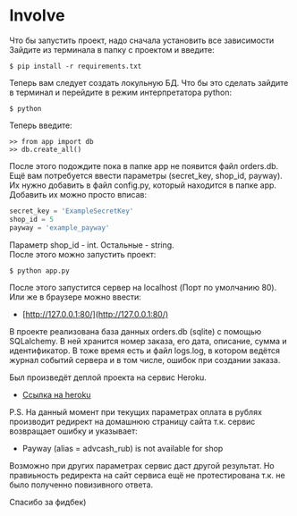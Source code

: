 # Involve

Что бы запустить проект, надо сначала установить все зависимости<br/>
Зайдите из терминала в папку с проектом и введите:
```
$ pip install -r requirements.txt
```
Теперь вам следует создать локульную БД. Что бы это сделать зайдите 
в терминал и перейдите в режим интерпретатора python:
```
$ python
```
Теперь введите:
```
>> from app import db
>> db.create_all()
```
После этого подождите пока в папке app не появится файл orders.db.
Ещё вам потребуется ввести параметры (secret_key, shop_id, payway).
Их нужно добавить в файл config.py, который находится в папке app.
Добавить их можно просто вписав:
```python
secret_key = 'ExampleSecretKey'
shop_id = 5
payway = 'example_payway'
```
Параметр shop_id - int. Остальные - string.<br/>
После этого можно запустить проект:
```
$ python app.py
```
После этого запустится сервер на localhost 
(Порт по умолчанию 80).<br/>
Или же в браузере можно ввести: 

 * [http://127.0.0.1:80/](http://127.0.0.1:80/)


В проекте реализована база данных orders.db (sqlite) с
помощью SQLalchemy. В ней хранится номер заказа, его дата,
описание, сумма и идентификатор. В тоже время есть и файл logs.log,
в котором ведётся журнал событий сервера и в том числе, ошибок при
создании заказа.

Был произведёт деплой проекта на сервис Heroku. 
 * [Ссылка на heroku](https://involve-test.herokuapp.com/)

P.S. На данный момент при текущих параметрах оплата в 
рублях производит редирект на домашнюю страницу сайта
т.к. сервис возвращает ошибку и указывает:

 * Payway (alias = advcash_rub) is not available for shop

Возможно при других параметрах сервис даст другой результат. 
Но правиьность редиректа на сайт сервиса ещё не протестирована 
т.к. не было полученно повизивного ответа.

Спасибо за фидбек)
